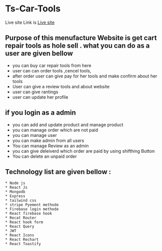 # Ts-Car-Tools

Live site Link is
[Live site](https://ts-car-tools.web.app/)

## Purpose of this menufacture Website is get cart repair tools as hole sell . what you can do as a user are given bellow
 * you can buy car repair tools from here
 * user can can order tools ,cencel tools, 
 * after order user can give pay for her tools and make confirm about her tools
 * User can give a review tools and about website
 * user can give rantings
 * user can update her profile
## if you login as a admin 
 * you can add and update product and manage product
 * you can manage order which are not paid
 * you can manage user
 * you can make admin from all users
 * You can manage Review as an admin
 * you can give deleiverd which order are paid by using shifthing Button
 * You can delete an unpaid order 

## Technology list are given bellow :
    * Node js 
    * React Js
    * Mongodb
    * Express
    * tailwind css
    * stripe Pyement methode
    * Firebase login methode
    * React firebase hook
    * Recat Router
    * React hook form
    * React Query
    * JWT
    * React Icons
    * React Rechart
    * React Toastify

